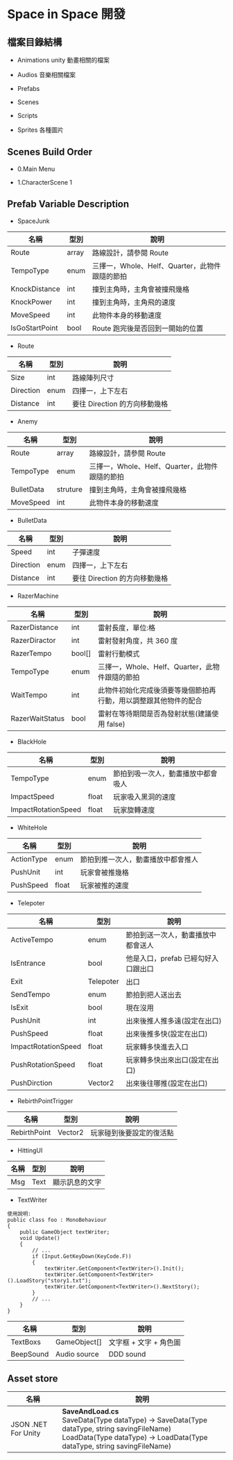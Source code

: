 # Space in Space 開發

## 檔案目錄結構

-   Animations
    unity 動畫相關的檔案

-   Audios
    音樂相關檔案

-   Prefabs

-   Scenes

-   Scripts

-   Sprites
    各種圖片

## Scenes Build Order

-   0.Main Menu

-   1.CharacterScene 1

## Prefab Variable Description

-   SpaceJunk

| 名稱           | 型別  | 說明                                           |
| -------------- | ----- | ---------------------------------------------- |
| Route          | array | 路線設計，請參閱 Route                         |
| TempoType      | enum  | 三擇一，Whole、Helf、Quarter，此物件跟隨的節拍 |
| KnockDistance  | int   | 撞到主角時，主角會被撞飛幾格                   |
| KnockPower     | int   | 撞到主角時，主角飛的速度                       |
| MoveSpeed      | int   | 此物件本身的移動速度                           |
| IsGoStartPoint | bool  | Route 跑完後是否回到一開始的位置               |

-   Route

| 名稱      | 型別 | 說明                          |
| --------- | ---- | ----------------------------- |
| Size      | int  | 路線陣列尺寸                  |
| Direction | enum | 四擇一，上下左右              |
| Distance  | int  | 要往 Direction 的方向移動幾格 |

-   Anemy

| 名稱       | 型別     | 說明                                           |
| ---------- | -------- | ---------------------------------------------- |
| Route      | array    | 路線設計，請參閱 Route                         |
| TempoType  | enum     | 三擇一，Whole、Helf、Quarter，此物件跟隨的節拍 |
| BulletData | struture | 撞到主角時，主角會被撞飛幾格                   |
| MoveSpeed  | int      | 此物件本身的移動速度                           |

-   BulletData

| 名稱      | 型別 | 說明                          |
| --------- | ---- | ----------------------------- |
| Speed     | int  | 子彈速度                      |
| Direction | enum | 四擇一，上下左右              |
| Distance  | int  | 要往 Direction 的方向移動幾格 |

-   RazerMachine

| 名稱            | 型別   | 說明                                                             |
| --------------- | ------ | ---------------------------------------------------------------- |
| RazerDistance   | int    | 雷射長度，單位:格                                                |
| RazerDiractor   | int    | 雷射發射角度，共 360 度                                          |
| RazerTempo      | bool[] | 雷射行動模式                                                     |
| TempoType       | enum   | 三擇一，Whole、Helf、Quarter，此物件跟隨的節拍                   |
| WaitTempo       | int    | 此物件初始化完成後須要等幾個節拍再行動，用以調整跟其他物件的配合 |
| RazerWaitStatus | bool   | 雷射在等待期間是否為發射狀態(建議使用 false)                     |

-   BlackHole

| 名稱                | 型別  | 說明                               |
| ------------------- | ----- | ---------------------------------- |
| TempoType           | enum  | 節拍到吸一次人，動畫播放中都會吸人 |
| ImpactSpeed         | float | 玩家吸入黑洞的速度                 |
| ImpactRotationSpeed | float | 玩家旋轉速度                       |

-   WhiteHole

| 名稱       | 型別  | 說明                               |
| ---------- | ----- | ---------------------------------- |
| ActionType | enum  | 節拍到推一次人，動畫播放中都會推人 |
| PushUnit   | int   | 玩家會被推幾格                     |
| PushSpeed  | float | 玩家被推的速度                     |

-   Telepoter

| 名稱                | 型別      | 說明                                |
| ------------------- | --------- | ----------------------------------- |
| ActiveTempo         | enum      | 節拍到送一次人，動畫播放中都會送人  |
| IsEntrance          | bool      | 他是入口，prefab 已經勾好入口跟出口 |
| Exit                | Telepoter | 出口                                |
| SendTempo           | enum      | 節拍到把人送出去                    |
| IsExit              | bool      | 現在沒用                            |
| PushUnit            | int       | 出來後推人推多遠(設定在出口)        |
| PushSpeed           | float     | 出來後推多快(設定在出口)            |
| ImpactRotationSpeed | float     | 玩家轉多快進去入口                  |
| PushRotationSpeed   | float     | 玩家轉多快出來出口(設定在出口)      |
| PushDirction        | Vector2   | 出來後往哪推(設定在出口)            |

-   RebirthPointTrigger

| 名稱         | 型別    | 說明                     |
| ------------ | ------- | ------------------------ |
| RebirthPoint | Vector2 | 玩家碰到後要設定的復活點 |

-   HittingUI

| 名稱 | 型別 | 說明           |
| ---- | ---- | -------------- |
| Msg  | Text | 顯示訊息的文字 |

-   TextWriter
```
使用說明:
public class foo : MonoBehaviour
{
    public GameObject textWriter;
    void Update()
    {
        // ...
        if (Input.GetKeyDown(KeyCode.F))
        {
            textWriter.GetComponent<TextWriter>().Init();
            textWriter.GetComponent<TextWriter>().LoadStory("story1.txt");
            textWriter.GetComponent<TextWriter>().NextStory();
        }
        // ...
    }
}
```

| 名稱 | 型別 | 說明           |
| ---- | ---- | -------------- |
| TextBoxs  | GameObject[] | 文字框 + 文字 + 角色圖|
| BeepSound  | Audio source | DDD sound|
## Asset store

| 名稱                | 說明                                                                                                                                                                            |
| ------------------- | ------------------------------------------------------------------------------------------------------------------------------------------------------------------------------- |
| JSON .NET For Unity | **SaveAndLoad.cs** <br>SaveData(Type dataType) -> SaveData(Type dataType, string savingFileName) <br> LoadData(Type dataType) -> LoadData(Type dataType, string savingFileName) |
